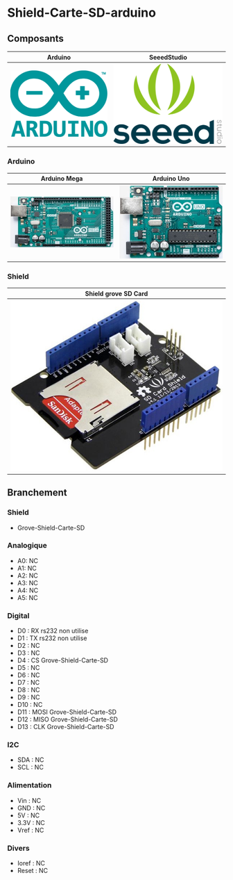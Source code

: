 # Shield-Carte-SD-arduino


## Composants
| Arduino | SeeedStudio |
| :-------------: | :-------------: |
| ![](/icone/Arduino.png) | ![](/icone/Seeed_Studio.png) |

### Arduino
| Arduino Mega  | Arduino Uno|
| :-------------: | :-------------: |
| ![](/composants/Arduino%20Mega.jpg) | ![](/composants/Arduino%20Uno.jpg)

### Shield
| Shield grove SD Card |
| :-------------: |
| ![](/composants/SeeedStudio/Shield_Grove_SD_Card.jpg)  |

## Branchement

### Shield
* Grove-Shield-Carte-SD

### Analogique
* A0: NC
* A1: NC
* A2: NC
* A3: NC
* A4: NC
* A5: NC

### Digital
* D0 : RX rs232 non utilise
* D1 : TX rs232 non utilise
* D2 : NC
* D3 : NC
* D4 : CS Grove-Shield-Carte-SD
* D5 : NC
* D6 : NC
* D7 : NC
* D8 : NC
* D9 : NC
* D10 : NC
* D11 : MOSI Grove-Shield-Carte-SD
* D12 : MISO Grove-Shield-Carte-SD
* D13 : CLK Grove-Shield-Carte-SD

### I2C
* SDA : NC
* SCL : NC

### Alimentation
* Vin : NC
* GND : NC
* 5V : NC
* 3.3V : NC
* Vref : NC

### Divers 
* Ioref : NC
* Reset : NC
